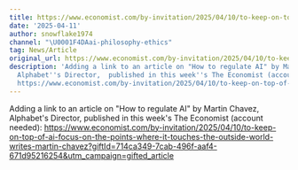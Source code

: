 ```yaml
---
title: https://www.economist.com/by-invitation/2025/04/10/to-keep-on-top-of-ai-focus-on-the-points-where-it-touches-the-outside-world-writes-martin-chavez?giftId=714ca349-7cab-496f-aaf4-671d95216254&utm_campaign=gifted_article
date: '2025-04-11'
author: snowflake1974
channel: "\U0001F4DAai-philosophy-ethics"
tag: News/Article
original_url: https://www.economist.com/by-invitation/2025/04/10/to-keep-on-top-of-ai-focus-on-the-points-where-it-touches-the-outside-world-writes-martin-chavez?giftId=714ca349-7cab-496f-aaf4-671d95216254&utm_campaign=gifted_article
description: 'Adding a link to an article on "How to regulate AI" by Martin Chavez,
  Alphabet''s Director,  published in this week''s The Economist (account needed):
  https://www.economist.com/by-invitation/2025/04/10/to-keep-on-top-of-ai-focus-on-the-points-where-it-touches-the-outside-world-writes-martin-chavez?giftId=714ca349-7cab-496f-aaf4-671d95216254&utm_campaign=gifted_article'
---
```


Adding a link to an article on "How to regulate AI" by Martin Chavez, Alphabet's Director,  published in this week's The Economist (account needed): https://www.economist.com/by-invitation/2025/04/10/to-keep-on-top-of-ai-focus-on-the-points-where-it-touches-the-outside-world-writes-martin-chavez?giftId=714ca349-7cab-496f-aaf4-671d95216254&utm_campaign=gifted_article